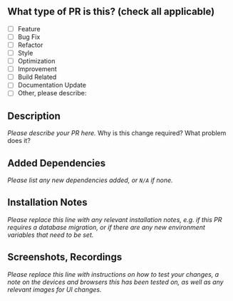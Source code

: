 ## What type of PR is this? (check all applicable)

- [ ] Feature
- [ ] Bug Fix
- [ ] Refactor
- [ ] Style
- [ ] Optimization
- [ ] Improvement
- [ ] Build Related
- [ ] Documentation Update
- [ ] Other, please describe:

## Description

_Please describe your PR here._ Why is this change required? What problem does it?

## Added Dependencies

_Please list any new dependencies added, or `N/A` if none._

## Installation Notes

_Please replace this line with any relevant installation notes, e.g. if this PR
requires a database migration, or if there are any new environment variables
that need to be set._

## Screenshots, Recordings

_Please replace this line with instructions on how to test your changes, a note
on the devices and browsers this has been tested on, as well as any relevant
images for UI changes._
